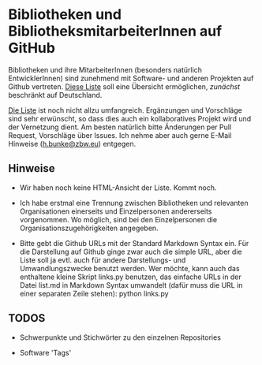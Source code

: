 Bibliotheken und BibliotheksmitarbeiterInnen auf GitHub
=================================================================

Bibliotheken und ihre MitarbeiterInnen (besonders natürlich EntwicklerInnen)
sind zunehmend mit Software- und anderen Projekten auf Github vertreten. [Diese
Liste](list.md) soll eine Übersicht ermöglichen, _zunächst_ beschränkt auf Deutschland. 

[Die Liste](list.md) ist noch nicht allzu umfangreich. Ergänzungen und Vorschläge sind
sehr erwünscht, so dass dies auch ein kollaboratives Projekt wird und der
Vernetzung dient. Am besten natürlich bitte Änderungen per Pull Request,
Vorschläge über Issues. Ich nehme aber auch gerne E-Mail Hinweise
(h.bunke@zbw.eu) entgegen.


Hinweise
--------

-   Wir haben noch keine HTML-Ansicht der Liste. Kommt noch.

-   Ich habe erstmal eine Trennung zwischen Bibliotheken und relevanten Organisationen
    einerseits und Einzelpersonen andererseits vorgenommen. Wo möglich, sind
    bei den Einzelpersonen die Organisationszugehörigkeiten angegeben.

-   Bitte gebt die Github URLs mit der Standard Markdown Syntax ein. Für die
    Darstellung auf Github ginge zwar auch die simple URL, aber die Liste soll
    ja evtl. auch für andere Darstellungs- und Umwandlungszwecke benutzt
    werden. Wer möchte, kann auch das enthaltene kleine Skript links.py
    benutzen, das einfache URLs in der Datei list.md in Markdown Syntax
    umwandelt (dafür muss die URL in einer separaten Zeile stehen):
        python links.py


TODOS
-----

-   Schwerpunkte und Stichwörter zu den einzelnen Repositories

-   Software 'Tags'






